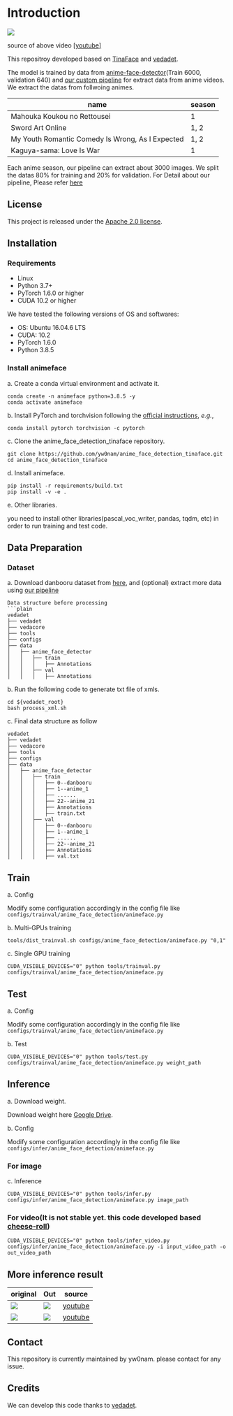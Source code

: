# Introduction

<img src="./images/demo_out.gif"> 

source of above video [[youtube]](https://www.youtube.com/watch?v=6LAGPO8Vuw4)

This repositroy developed based on [TinaFace](https://arxiv.org/abs/2011.13183) and [vedadet](https://github.com/Media-Smart/vedadet).

The model is trained by data from [anime-face-detector](https://github.com/qhgz2013/anime-face-detector)(Train 6000, validation 640) and [our custom pipeline](https://github.com/Mirai-Gadget-Lab/Anime-Face-Extract) for extract data from anime videos. We extract the datas from follwoing animes. 

name | season |
--- | --- | 
Mahouka Koukou no Rettousei | 1 |
Sword Art Online | 1, 2 |
My Youth Romantic Comedy Is Wrong, As I Expected | 1, 2|
Kaguya-sama: Love Is War | 1 |

Each anime season, our pipeline can extract about 3000 images. We split the datas 80% for training and 20% for validation.
For Detail about our pipeline, Please refer [here](https://github.com/Mirai-Gadget-Lab/Anime-Face-Extract)

## License

This project is released under the [Apache 2.0 license](LICENSE).

## Installation
### Requirements

- Linux
- Python 3.7+
- PyTorch 1.6.0 or higher
- CUDA 10.2 or higher

We have tested the following versions of OS and softwares:

- OS: Ubuntu 16.04.6 LTS
- CUDA: 10.2
- PyTorch 1.6.0
- Python 3.8.5

### Install animeface

a. Create a conda virtual environment and activate it.

```shell
conda create -n animeface python=3.8.5 -y
conda activate animeface
```

b. Install PyTorch and torchvision following the [official instructions](https://pytorch.org/), *e.g.*,

```shell
conda install pytorch torchvision -c pytorch
```

c. Clone the anime_face_detection_tinaface repository.

```shell
git clone https://github.com/yw0nam/anime_face_detection_tinaface.git
cd anime_face_detection_tinaface
```

d. Install animeface.

```shell
pip install -r requirements/build.txt
pip install -v -e .
```


e. Other libraries.

you need to install other libraries(pascal_voc_writer, pandas, tqdm, etc) in order to run training and test code.

## Data Preparation

### Dataset
a. Download danbooru dataset from [here](https://github.com/qhgz2013/anime-face-detector), and (optional) extract more data using [our pipeline](https://github.com/Mirai-Gadget-Lab/Anime-Face-Extract)


```
Data structure before processing
```plain
vedadet
├── vedadet
├── vedacore
├── tools
├── configs
├── data
│   ├── anime_face_detector
│   │   ├── train
│   │   │   ├── Annotations
│   │   ├── val
│   │   │   ├── Annotations
```
b. Run the following code to generate txt file of xmls.
```shell
cd ${vedadet_root}
bash process_xml.sh
```
c. Final data structure as follow
```plain
vedadet
├── vedadet
├── vedacore
├── tools
├── configs
├── data
│   ├── anime_face_detector
│   │   ├── train
│   │   │   ├── 0--danbooru
│   │   │   ├── 1--anime_1
│   │   │   ├── ......
│   │   │   ├── 22--anime_21
│   │   │   ├── Annotations
│   │   │   ├── train.txt
│   │   ├── val
│   │   │   ├── 0--danbooru
│   │   │   ├── 1--anime_1
│   │   │   ├── ......
│   │   │   ├── 22--anime_21
│   │   │   ├── Annotations
│   │   │   ├── val.txt
```
## Train

a. Config

Modify some configuration accordingly in the config file like `configs/trainval/anime_face_detection/animeface.py`

b. Multi-GPUs training
```shell
tools/dist_trainval.sh configs/anime_face_detection/animeface.py "0,1"
```

c. Single GPU training
```shell
CUDA_VISIBLE_DEVICES="0" python tools/trainval.py configs/trainval/anime_face_detection/animeface.py
```

## Test

a. Config

Modify some configuration accordingly in the config file like `configs/trainval/anime_face_detection/animeface.py`

b. Test
```shell
CUDA_VISIBLE_DEVICES="0" python tools/test.py configs/trainval/anime_face_detection/animeface.py weight_path
```

## Inference

a. Download weight.

Download weight here [Google Drive](https://drive.google.com/file/d/1_3rqrqSZllbyObuxGbLeLtf2z_gUMfjr/view?usp=sharing).

b. Config

Modify some configuration accordingly in the config file like `configs/infer/anime_face_detection/animeface.py`

### For image
c. Inference

```shell
CUDA_VISIBLE_DEVICES="0" python tools/infer.py configs/infer/anime_face_detection/animeface.py image_path
```
### For video(It is not stable yet. this code developed based [cheese-roll](https://github.com/cheese-roll/light-anime-face-detector))
```shell
CUDA_VISIBLE_DEVICES="0" python tools/infer_video.py configs/infer/anime_face_detection/animeface.py -i input_video_path -o out_video_path
```


## More inference result

original | Out | source |
--- | --- | --- |
<img src="./images/benti.png"> | <img src="./images/benti_out.jpg"> | [youtube](https://www.youtube.com/watch?v=nwMU-E1qmko&t=27s)|
<img src="./images/kaguya_season_1.png"> | <img src="./images/kaguya_season_1_out.jpg"> | [youtube](https://www.youtube.com/watch?v=uGrLP4189QQ&t=55s) |

## Contact

This repository is currently maintained by yw0nam. please contact for any issue.

## Credits
We can develop this code thanks to [vedadet](https://github.com/Media-Smart/vedadet).

